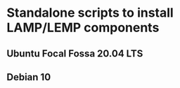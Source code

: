 # Standalone scripts to install LAMP/LEMP components

## Ubuntu Focal Fossa 20.04 LTS

## Debian 10
